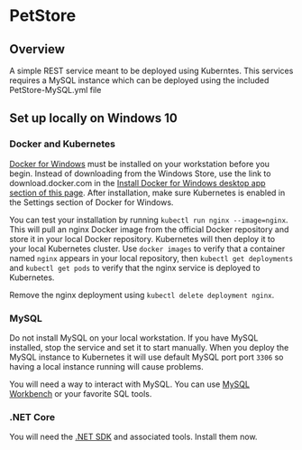 # PetStore

## Overview
A simple REST service meant to be deployed using Kuberntes. This services requires a MySQL instance which can be deployed using the included PetStore-MySQL.yml file

## Set up locally on Windows 10

### Docker and Kubernetes
[Docker for Windows](https://docs.docker.com/docker-for-windows/) must be installed on your workstation before you begin. Instead of downloading from the Windows Store, use the link to download.docker.com in the [Install Docker for Windows desktop app section of this page](https://docs.docker.com/docker-for-windows/).
After installation, make sure Kubernetes is enabled in the Settings section of Docker for Windows.

You can test your installation by running `kubectl run nginx --image=nginx`. This will pull an nginx Docker image from the official Docker repository and store it in your local Docker repository. Kubernetes will then deploy it to your local Kubernetes cluster.
Use `docker images` to verify that a container named `nginx` appears in your local repository, then `kubectl get deployments` and `kubectl get pods` to verify that the nginx service is deployed to Kubernetes.

Remove the nginx deployment using `kubectl delete deployment nginx`.

### MySQL
Do not install MySQL on your local workstation. If you have MySQL installed, stop the service and set it to start manually. When you deploy the MySQL instance to Kubernetes it will use default MySQL port port `3306` so having a local instance running will cause problems.

You will need a way to interact with MySQL. You can use [MySQL Workbench](https://www.mysql.com/products/workbench/) or your favorite SQL tools.

### .NET Core
You will need the [.NET SDK](https://dotnet.github.io/) and associated tools. Install them now.



